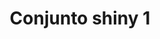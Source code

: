 ---
title: Conjunto shiny 1
date: 
draft: false

# descripcion
description : Conjunto de cadena y dije plata 925 con detalle en cristal. Largo de cadena 40, 45 o 50 cm a elección.

materials: 

color: 

dimensions: 

code: 06-26-0845

type: "Conjuntos"

categories: []

price: $2.710,00

price_eftvo: $2.300,00

# Images
# first image will be shown in the product page
images:
  # - image: "images/path_to_image"
  # La ubicacion de las imagenes es imagenes/Conjuntos/Conjuntos.Cadena y Dije/06-26-0845-conjunto-shiny-1
  - image: "./images/conjuntos/cadena_y_dije/06-26-0845-conjunto-shiny-1.jpg"
---